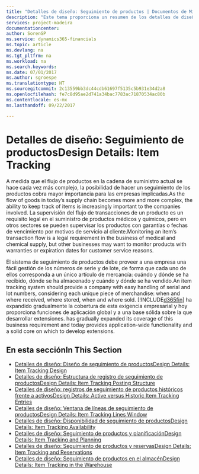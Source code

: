 ```yaml
---
title: "Detalles de diseño: Seguimiento de productos | Documentos de Microsoft"
description: "Este tema proporciona un resumen de los detalles de diseño del seguimiento de producto."
services: project-madeira
documentationcenter: 
author: SorenGP
ms.service: dynamics365-financials
ms.topic: article
ms.devlang: na
ms.tgt_pltfrm: na
ms.workload: na
ms.search.keywords: 
ms.date: 07/01/2017
ms.author: sgroespe
ms.translationtype: HT
ms.sourcegitcommit: 2c13559bb3dc44cdb61697f5135c5b931e34d2a8
ms.openlocfilehash: fe7c8d95ae2d741a34bac7783ac71870534ac80b
ms.contentlocale: es-mx
ms.lasthandoff: 09/22/2017

---
```

# <a name="design-details-item-tracking"></a><span data-ttu-id="288e4-103">Detalles de diseño: Seguimiento de productos</span><span class="sxs-lookup"><span data-stu-id="288e4-103">Design Details: Item Tracking</span></span>
<span data-ttu-id="288e4-104">A medida que el flujo de productos en la cadena de suministro actual se hace cada vez más complejo, la posibilidad de hacer un seguimiento de los productos cobra mayor importancia para las empresas implicadas.</span><span class="sxs-lookup"><span data-stu-id="288e4-104">As the flow of goods in today’s supply chain becomes more and more complex, the ability to keep track of items is increasingly important to the companies involved.</span></span> <span data-ttu-id="288e4-105">La supervisión del flujo de transacciones de un producto es un requisito legal en el suministro de productos médicos y químicos, pero en otros sectores se pueden supervisar los productos con garantías o fechas de vencimiento por motivos de servicio al cliente.</span><span class="sxs-lookup"><span data-stu-id="288e4-105">Monitoring an item’s transaction flow is a legal requirement in the business of medical and chemical supply, but other businesses may want to monitor products with warranties or expiration dates for customer service reasons.</span></span>  

<span data-ttu-id="288e4-106">El sistema de seguimiento de productos debe proveer a una empresa una fácil gestión de los números de serie y de lote, de forma que cada uno de ellos corresponda a un único artículo de mercancía: cuándo y dónde se ha recibido, dónde se ha almacenado y cuándo y dónde se ha vendido.</span><span class="sxs-lookup"><span data-stu-id="288e4-106">An item tracking system should provide a company with easy handling of serial and lot numbers, considering each unique piece of merchandise: when and where received, where stored, when and where sold.</span></span> [!INCLUDE[d365fin](includes/d365fin_md.md)]<span data-ttu-id="288e4-107"> ha expandido gradualmente la cobertura de esta exigencia empresarial y hoy proporciona funciones de aplicación global y a una base sólida sobre la que desarrollar extensiones.</span><span class="sxs-lookup"><span data-stu-id="288e4-107"> has gradually expanded its coverage of this business requirement and today provides application-wide functionality and a solid core on which to develop extensions.</span></span>  

## <a name="in-this-section"></a><span data-ttu-id="288e4-108">En esta sección</span><span class="sxs-lookup"><span data-stu-id="288e4-108">In This Section</span></span>  
* [<span data-ttu-id="288e4-109">Detalles de diseño: Diseño de seguimiento de productos</span><span class="sxs-lookup"><span data-stu-id="288e4-109">Design Details: Item Tracking Design</span></span>](design-details-item-tracking-design.md)  
* [<span data-ttu-id="288e4-110">Detalles de diseño: Estructura de registro de seguimiento de productos</span><span class="sxs-lookup"><span data-stu-id="288e4-110">Design Details: Item Tracking Posting Structure</span></span>](design-details-item-tracking-posting-structure.md)  
* [<span data-ttu-id="288e4-111">Detalles de diseño: registros de seguimiento de productos históricos frente a activos</span><span class="sxs-lookup"><span data-stu-id="288e4-111">Design Details: Active versus Historic Item Tracking Entries</span></span>](design-details-active-versus-historic-item-tracking-entries.md)  
* [<span data-ttu-id="288e4-112">Detalles de diseño: Ventana de líneas de seguimiento de productos</span><span class="sxs-lookup"><span data-stu-id="288e4-112">Design Details: Item Tracking Lines Window</span></span>](design-details-item-tracking-lines-window.md)  
* [<span data-ttu-id="288e4-113">Detalles de diseño: Disponibilidad de seguimiento de productos</span><span class="sxs-lookup"><span data-stu-id="288e4-113">Design Details: Item Tracking Availability</span></span>](design-details-item-tracking-availability.md)  
* [<span data-ttu-id="288e4-114">Detalles de diseño: Seguimiento de productos y planificación</span><span class="sxs-lookup"><span data-stu-id="288e4-114">Design Details: Item Tracking and Planning</span></span>](design-details-item-tracking-and-planning.md)  
* [<span data-ttu-id="288e4-115">Detalles de diseño: Seguimiento de productos y reservas</span><span class="sxs-lookup"><span data-stu-id="288e4-115">Design Details: Item Tracking and Reservations</span></span>](design-details-item-tracking-and-reservations.md)  
* [<span data-ttu-id="288e4-116">Detalles de diseño: Seguimiento de productos en el almacén</span><span class="sxs-lookup"><span data-stu-id="288e4-116">Design Details: Item Tracking in the Warehouse</span></span>](design-details-item-tracking-in-the-warehouse.md)

